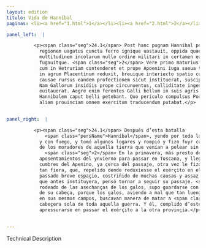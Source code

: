```yaml
---
layout: edition
titulo: Vida de Hanníbal
paginas: <li><a href="1.html">1</a></li><li><a href="2.html">2</a></li><li><a href="3.html">3</a></li><li><a href="4.html">4</a></li><li><a href="5.html">5</a></li><li><a href="6.html">6</a></li><li><a href="7.html">7</a></li><li><a href="8.html">8</a></li><li><a href="9.html">9</a></li><li><a href="10.html">10</a></li><li><a href="11.html">11</a></li><li><a href="12.html">12</a></li><li><a href="13.html">13</a></li><li><a href="14.html">14</a></li><li><a href="15.html">15</a></li><li><a href="16.html">16</a></li><li><a href="17.html">17</a></li><li><a href="18.html">18</a></li><li><a href="19.html">19</a></li><li><a href="20.html">20</a></li><li><a href="21.html">21</a></li><li><a href="22.html">22</a></li><li><a href="23.html">23</a></li><li><a href="24.html">24</a></li><li><a href="25.html">25</a></li><li><a href="26.html">26</a></li><li><a href="27.html">27</a></li><li><a href="28.html">28</a></li><li><a href="29.html">29</a></li><li><a href="30.html">30</a></li><li><a href="31.html">31</a></li><li><a href="32.html">32</a></li><li><a href="33.html">33</a></li><li><a href="34.html">34</a></li><li><a href="35.html">35</a></li><li><a href="36.html">36</a></li><li><a href="37.html">37</a></li><li><a href="38.html">38</a></li><li><a href="39.html">39</a></li><li><a href="40.html">40</a></li><li><a href="41.html">41</a></li><li><a href="42.html">42</a></li><li><a href="43.html">43</a></li><li><a href="44.html">44</a></li><li><a href="45.html">45</a></li><li><a href="46.html">46</a></li><li><a href="47.html">47</a></li><li><a href="48.html">48</a></li><li><a href="49.html">49</a></li><li><a href="50.html">50</a></li><li><a href="51.html">51</a></li><li><a href="52.html">52</a></li><li><a href="53.html">53</a></li><li><a href="54.html">54</a></li><li><a href="55.html">55</a></li><li><a href="56.html">56</a></li><li><a href="57.html">57</a></li><li><a href="58.html">58</a></li><li><a href="59.html">59</a></li><li><a href="60.html">60</a></li><li><a href="61.html">61</a></li><li><a href="62.html">62</a></li><li><a href="63.html">63</a></li><li><a href="64.html">64</a></li><li><a href="65.html">65</a></li><li><a href="66.html">66</a></li><li><a href="67.html">67</a></li><li><a href="68.html">68</a></li><li><a href="69.html">69</a></li><li><a href="70.html">70</a></li><li><a href="71.html">71</a></li><li><a href="72.html">72</a></li><li><a href="73.html">73</a></li><li><a href="74.html">74</a></li><li><a href="75.html">75</a></li><li><a href="76.html">76</a></li><li><a href="77.html">77</a></li><li><a href="78.html">78</a></li><li><a href="79.html">79</a></li><li><a href="80.html">80</a></li><li><a href="81.html">81</a></li><li><a href="82.html">82</a></li><li><a href="83.html">83</a></li><li><a href="84.html">84</a></li><li><a href="85.html">85</a></li><li><a href="86.html">86</a></li><li><a href="87.html">87</a></li><li><a href="88.html">88</a></li><li><a href="89.html">89</a></li><li><a href="90.html">90</a></li><li><a href="91.html">91</a></li><li><a href="92.html">92</a></li><li><a href="93.html">93</a></li><li><a href="94.html">94</a></li><li><a href="95.html">95</a></li><li><a href="96.html">96</a></li>

panel_left:  |

          <p><span class="seg">24.1</span> Post hanc pugnam Hannibal per omnem
            regionem uagatus cuncta ferro ignique uastauit, oppida quaedam caepit ac ingentem
            multitudinem incolarum nullo ordine militari in certamen euntem parua manu fudit
            fugauitque. <span class="seg">2</span> Vere primo maturius quam tempus postulabat ex hybernis mouens
            cum in Hetruriam contenderet et prope Apoenini iuga saeua tempestate repulsus exercitum
            in agrum Placentinum reduxit, breuique interiecto spatio cum multae necessariae urgerent
            causae rursus eandem profectionem sicut instituerat, suscipiendam putauit. <span class="seg">3</span>
            Nam Gallorum insidiis prope circunuentus, calliditate ingenii periculum capitis
            euitauerat. Aegre enim ferentes Galli bellum in suis agris diutius consistere, unum
            Hannibalem caput belli petebant. Quo periculo compulsus Poenus maturandum sibi atque in
            aliam prouinciam omnem exercitum traducendum putabat.</p>
        

panel_right:  |

          <p><span class="seg">24.1</span> Después d’esta batalla
              <span class="persName">Hanníbal</span>, yendo por toda la comarca, pudo talarlo todo con fierro
            y con fuego, y tomó algunos logares y rompió y fizo fuyr con poca gente gran muchedumbre
            de los moradores de aquella tierra que venían a pelear sin algund orden militar.
              <span class="seg">2</span> En la primavera, más presto de lo qu’el tiempo demandava, movió de los
            aposentamientos del ynvierno para passar en Toscana, y llegado a las
            cumbres del Apenino, ya çerca del passaje, otra vez le fizo la tempestad <a href="" target="new"><img class="facs" src="../public/images/1491/1491.jpg"/></a>[170r,a]
            tan fiera, que, repelido dende reduxiesse el exérçito en el campo de Placencia y,
            passado breve espaçio, costriñido de muchas causas y assaz neçessarias, de nuevo, segund
            que antes instituyera, pensó tornar a seguir su passaje. <span class="seg">3</span> Ca poco menos ya
            rodeado de las asechanças de los galos, supo guardarse con cauteloso ingenio del peligro
            de su cabeça, porque los galos, aviendo a mal que tan luengamente la guerra se fiziesse
            en sus mesmos campos, buscavan manera de matar a <span class="persName">Hanníbal</span>, como a
            cabeçera sola de toda aquella guerra. Y él, complido d’este peligro, pensava
            apressurarse en passar el exérçito a la otra provinçia.</p>
        

---
```


Technical Description 